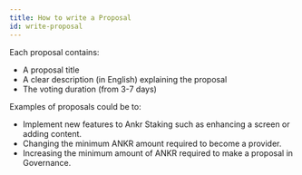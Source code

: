 ```yaml
---
title: How to write a Proposal
id: write-proposal
---
```


Each proposal contains:

* A proposal title
* A clear description (in English) explaining the proposal
* The voting duration (from 3-7 days)

Examples of proposals could be to:

* Implement new features to Ankr Staking such as enhancing a screen or adding content.
* Changing the minimum ANKR amount required to become a provider.
* Increasing the minimum amount of ANKR required to make a proposal in Governance.